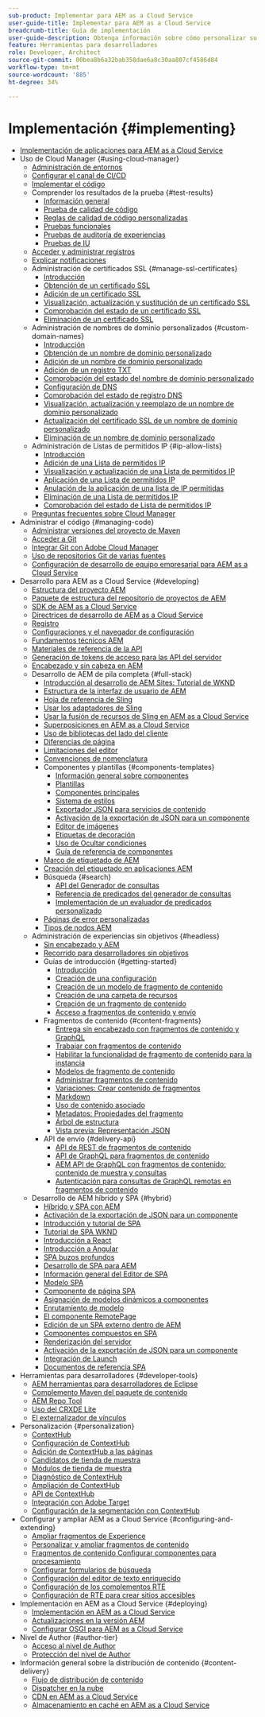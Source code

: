```yaml
---
sub-product: Implementar para AEM as a Cloud Service
user-guide-title: Implementar para AEM as a Cloud Service
breadcrumb-title: Guía de implementación
user-guide-description: Obtenga información sobre cómo personalizar su implementación de Experience Manager as a Cloud Service, incluidos los temas de desarrollo e implementación.
feature: Herramientas para desarrolladores
role: Developer, Architect
source-git-commit: 00bea8b6a32bab358dae6a8c30aa807cf4586d84
workflow-type: tm+mt
source-wordcount: '885'
ht-degree: 34%

---
```



# Implementación {#implementing}

+ [Implementación de aplicaciones para AEM as a Cloud Service](/help/implementing/home.md)
+ Uso de Cloud Manager {#using-cloud-manager}
   + [Administración de entornos](cloud-manager/manage-environments.md)
   + [Configurar el canal de CI/CD](cloud-manager/configure-pipeline.md)
   + [Implementar el código](cloud-manager/deploy-code.md)
   + Comprender los resultados de la prueba {#test-results}
      + [Información general](/help/implementing/cloud-manager/overview-test-results.md)
      + [Prueba de calidad de código](/help/implementing/cloud-manager/code-quality-testing.md)
      + [Reglas de calidad de código personalizadas](cloud-manager/custom-code-quality-rules.md)
      + [Pruebas funcionales](/help/implementing/cloud-manager/functional-testing.md)
      + [Pruebas de auditoría de experiencias](/help/implementing/cloud-manager/experience-audit-testing.md)
      + [Pruebas de IU](/help/implementing/cloud-manager/ui-testing.md)
   + [Acceder y administrar registros](cloud-manager/manage-logs.md)
   + [Explicar notificaciones](cloud-manager/notifications.md)
   + Administración de certificados SSL {#manage-ssl-certificates}
      + [Introducción](/help/implementing/cloud-manager/managing-ssl-certifications/introduction.md)
      + [Obtención de un certificado SSL](/help/implementing/cloud-manager/managing-ssl-certifications/get-ssl-certificate.md)
      + [Adición de un certificado SSL](/help/implementing/cloud-manager/managing-ssl-certifications/add-ssl-certificate.md)
      + [Visualización, actualización y sustitución de un certificado SSL](/help/implementing/cloud-manager/managing-ssl-certifications/view-update-replace-ssl-certificate.md)
      + [Comprobación del estado de un certificado SSL](/help/implementing/cloud-manager/managing-ssl-certifications/check-status-ssl-certificate.md)
      + [Eliminación de un certificado SSL](/help/implementing/cloud-manager/managing-ssl-certifications/delete-ssl-certificate.md)
   + Administración de nombres de dominio personalizados {#custom-domain-names}
      + [Introducción](/help/implementing/cloud-manager/custom-domain-names/introduction.md)
      + [Obtención de un nombre de dominio personalizado](/help/implementing/cloud-manager/custom-domain-names/get-custom-domain-name.md)
      + [Adición de un nombre de dominio personalizado](/help/implementing/cloud-manager/custom-domain-names/add-custom-domain-name.md)
      + [Adición de un registro TXT](/help/implementing/cloud-manager/custom-domain-names/add-text-record.md)
      + [Comprobación del estado del nombre de dominio personalizado](/help/implementing/cloud-manager/custom-domain-names/check-domain-name-status.md)
      + [Configuración de DNS](/help/implementing/cloud-manager/custom-domain-names/configure-dns-settings.md)
      + [Comprobación del estado de registro DNS](/help/implementing/cloud-manager/custom-domain-names/check-dns-record-status.md)
      + [Visualización, actualización y reemplazo de un nombre de dominio personalizado](/help/implementing/cloud-manager/custom-domain-names/view-update-replace-custom-domain-name.md)
      + [Actualización del certificado SSL de un nombre de dominio personalizado](/help/implementing/cloud-manager/custom-domain-names/update-cdn-ssl-certificate.md)
      + [Eliminación de un nombre de dominio personalizado](/help/implementing/cloud-manager/custom-domain-names/delete-custom-domain-name.md)
   + Administración de Listas de permitidos IP {#ip-allow-lists}
      + [Introducción](/help/implementing/cloud-manager/ip-allow-lists/introduction.md)
      + [Adición de una Lista de permitidos IP](/help/implementing/cloud-manager/ip-allow-lists/add-ip-allow-lists.md)
      + [Visualización y actualización de una Lista de permitidos IP](/help/implementing/cloud-manager/ip-allow-lists/view-update-ip-allow-list.md)
      + [Aplicación de una Lista de permitidos IP](/help/implementing/cloud-manager/ip-allow-lists/apply-allow-list.md)
      + [Anulación de la aplicación de una lista de IP permitidas](/help/implementing/cloud-manager/ip-allow-lists/unapply-ip-allow-list.md)
      + [Eliminación de una Lista de permitidos IP](/help/implementing/cloud-manager/ip-allow-lists/delete-ip-allow-list.md)
      + [Comprobación del estado de Lista de permitidos IP](/help/implementing/cloud-manager/ip-allow-lists/check-ip-allow-list-status.md)
   + [Preguntas frecuentes sobre Cloud Manager](/help/implementing/cloud-manager/cloud-manager-cs-faqs.md)
+ Administrar el código {#managing-code}
   + [Administrar versiones del proyecto de Maven](cloud-manager/project-version-handling.md)
   + [Acceder a Git](cloud-manager/accessing-git.md)
   + [Integrar Git con Adobe Cloud Manager](cloud-manager/integrating-with-git.md)
   + [Uso de repositorios Git de varias fuentes](/help/implementing/cloud-manager/working-with-multiple-source-git-repositories.md)
   + [Configuración de desarrollo de equipo empresarial para AEM as a Cloud Service](/help/implementing/cloud-manager/enterprise-team-dev-setup.md)
+ Desarrollo para AEM as a Cloud Service {#developing}
   + [Estructura del proyecto AEM](developing/introduction/aem-project-content-package-structure.md)
   + [Paquete de estructura del repositorio de proyectos de AEM](developing/introduction/repository-structure-package.md)
   + [SDK de AEM as a Cloud Service](developing/introduction/aem-as-a-cloud-service-sdk.md)
   + [Directrices de desarrollo de AEM as a Cloud Service](developing/introduction/development-guidelines.md)
   + [Registro](developing/introduction/logging.md)
   + [Configuraciones y el navegador de configuración](developing/introduction/configurations.md)
   + [Fundamentos técnicos AEM](/help/implementing/developing/introduction/aem-technologies.md)
   + [Materiales de referencia de la API](/help/implementing/developing/reference-materials.md)
   + [Generación de tokens de acceso para las API del servidor](developing/introduction/generating-access-tokens-for-server-side-apis.md)
   + [Encabezado y sin cabeza en AEM](developing/headful-headless.md)
   + Desarrollo de AEM de pila completa {#full-stack}
      + [Introducción al desarrollo de AEM Sites: Tutorial de WKND](developing/introduction/develop-wknd-tutorial.md)
      + [Estructura de la interfaz de usuario de AEM](developing/introduction/ui-structure.md)
      + [Hoja de referencia de Sling](developing/introduction/sling-cheatsheet.md)
      + [Usar los adaptadores de Sling](developing/introduction/sling-adapters.md)
      + [Usar la fusión de recursos de Sling en AEM as a Cloud Service](developing/introduction/sling-resource-merger.md)
      + [Superposiciones en AEM as a Cloud Service](developing/introduction/overlays.md)
      + [Uso de bibliotecas del lado del cliente](developing/introduction/clientlibs.md)
      + [Diferencias de página  ](/help/implementing/developing/introduction/page-diff.md)
      + [Limitaciones del editor](/help/implementing/developing/introduction/editor-limitations.md)
      + [Convenciones de nomenclatura](/help/implementing/developing/introduction/naming-conventions.md)
      + Componentes y plantillas {#components-templates}
         + [Información general sobre componentes](developing/components/overview.md)
         + [Plantillas](developing/components/templates.md)
         + [Componentes principales](https://experienceleague.adobe.com/docs/experience-manager-core-components/using/introduction.html?lang=es)
         + [Sistema de estilos](https://experienceleague.adobe.com/docs/experience-manager-cloud-service/sites/authoring/features/style-system.html)
         + [Exportador JSON para servicios de contenido](developing/components/json-exporter.md)
         + [Activación de la exportación de JSON para un componente](developing/components/enabling-json-exporter.md)
         + [Editor de imágenes](developing/components/image-editor.md)
         + [Etiquetas de decoración](developing/components/decoration-tag.md)
         + [Uso de Ocultar condiciones](developing/components/hide-conditions.md)
         + [Guía de referencia de componentes](developing/components/reference.md)
      + [Marco de etiquetado de AEM](/help/implementing/developing/introduction/tagging-framework.md)
      + [Creación del etiquetado en aplicaciones AEM](/help/implementing/developing/introduction/tagging-applications.md)
      + Búsqueda {#search}
         + [API del Generador de consultas](/help/implementing/developing/introduction/query-builder-api.md)
         + [Referencia de predicados del generador de consultas](/help/implementing/developing/introduction/query-builder-predicates.md)
         + [Implementación de un evaluador de predicados personalizado](/help/implementing/developing/introduction/query-builder-custom-predicate.md)
      + [Páginas de error personalizadas](/help/implementing/developing/introduction/custom-error-page.md)
      + [Tipos de nodos AEM](/help/implementing/developing/introduction/node-types.md)
   + Administración de experiencias sin objetivos {#headless}
      + [Sin encabezado y AEM](developing/headless/introduction.md)
      + [Recorrido para desarrolladores sin objetivos](https://experienceleague.adobe.com/docs/experience-manager-cloud-service/headless-journey/developer/overview.html)
      + Guías de introducción {#getting-started}
         + [Introducción](developing/headless/getting-started/introduction.md)
         + [Creación de una configuración](developing/headless/getting-started/create-configuration.md)
         + [Creación de un modelo de fragmento de contenido](developing/headless/getting-started/create-content-model.md)
         + [Creación de una carpeta de recursos](developing/headless/getting-started/create-assets-folder.md)
         + [Creación de un fragmento de contenido](developing/headless/getting-started/create-content-fragment.md)
         + [Acceso a fragmentos de contenido y envío](developing/headless/getting-started/create-api-request.md)
      + Fragmentos de contenido {#content-fragments}
         + [Entrega sin encabezado con fragmentos de contenido y GraphQL](https://experienceleague.adobe.com/docs/experience-manager-cloud-service/assets/content-fragments/content-fragments-graphql.html)
         + [Trabajar con fragmentos de contenido](https://experienceleague.adobe.com/docs/experience-manager-cloud-service/assets/content-fragments/content-fragments.html)
         + [Habilitar la funcionalidad de fragmento de contenido para la instancia](https://experienceleague.adobe.com/docs/experience-manager-cloud-service/assets/content-fragments/content-fragments-configuration-browser.html)
         + [Modelos de fragmento de contenido](https://experienceleague.adobe.com/docs/experience-manager-cloud-service/assets/content-fragments/content-fragments-models.html)
         + [Administrar fragmentos de contenido](https://experienceleague.adobe.com/docs/experience-manager-cloud-service/assets/content-fragments/content-fragments-managing.html)
         + [Variaciones: Crear contenido de fragmentos](https://experienceleague.adobe.com/docs/experience-manager-cloud-service/assets/content-fragments/content-fragments-variations.html)
         + [Markdown](https://experienceleague.adobe.com/docs/experience-manager-cloud-service/assets/content-fragments/content-fragments-markdown.html)
         + [Uso de contenido asociado      ](https://experienceleague.adobe.com/docs/experience-manager-cloud-service/assets/content-fragments/content-fragments-assoc-content.html)
         + [Metadatos: Propiedades del fragmento](https://experienceleague.adobe.com/docs/experience-manager-cloud-service/assets/content-fragments/content-fragments-metadata.html)
         + [Árbol de estructura](https://experienceleague.adobe.com/docs/experience-manager-cloud-service/assets/content-fragments/content-fragments-structure-tree.html)
         + [Vista previa: Representación JSON](https://experienceleague.adobe.com/docs/experience-manager-cloud-service/assets/content-fragments/content-fragments-json-preview.html)
      + API de envío {#delivery-api}
         + [API de REST de fragmentos de contenido](https://experienceleague.adobe.com/docs/experience-manager-cloud-service/assets/admin/assets-api-content-fragments.html)
         + [API de GraphQL para fragmentos de contenido](https://experienceleague.adobe.com/docs/experience-manager-cloud-service/assets/admin/graphql-api-content-fragments.html)
         + [AEM API de GraphQL con fragmentos de contenido: contenido de muestra y consultas](https://experienceleague.adobe.com/docs/experience-manager-cloud-service/assets/admin/content-fragments-graphql-samples.html)
         + [Autenticación para consultas de GraphQL remotas en fragmentos de contenido](https://experienceleague.adobe.com/docs/experience-manager-cloud-service/assets/admin/graphql-authentication-content-fragments.html)
   + Desarrollo de AEM híbrido y SPA {#hybrid}
      + [Híbrido y SPA con AEM](https://www.adobe.com/content/dam/www/us/en/marketing/experience-manager-sites/headless-content-management-system/pdfs/aem-hybrid-architecture-wp-1-18-19.pdf)
      + [Activación de la exportación de JSON para un componente](https://experienceleague.adobe.com/docs/experience-manager-cloud-service/implementing/developing/full-stack/components-templates/enabling-json-exporter.html)
      + [Introducción y tutorial de SPA](developing/hybrid/introduction.md)
      + [Tutorial de SPA WKND](developing/hybrid/wknd-tutorial.md)
      + [Introducción a React](developing/hybrid/getting-started-react.md)
      + [Introducción a Angular](developing/hybrid/getting-started-angular.md)
      + [SPA buzos profundos](developing/hybrid/deep-dives.md)
      + [Desarrollo de SPA para AEM](developing/hybrid/developing.md)
      + [Información general del Editor de SPA](developing/hybrid/editor-overview.md)
      + [Modelo SPA](developing/hybrid/blueprint.md)
      + [Componente de página SPA](developing/hybrid/page-component.md)
      + [Asignación de modelos dinámicos a componentes](developing/hybrid/model-to-component-mapping.md)
      + [Enrutamiento de modelo](developing/hybrid/routing.md)
      + [El componente RemotePage](developing/hybrid/remote-page.md)
      + [Edición de un SPA externo dentro de AEM](developing/hybrid/editing-external-spa.md)
      + [Componentes compuestos en SPA](developing/hybrid/composite-components.md)
      + [Renderización del servidor](developing/hybrid/ssr.md)
      + [Activación de la exportación de JSON para un componente](https://experienceleague.adobe.com/docs/experience-manager-cloud-service/implementing/developing/full-stack/components-templates/enabling-json-exporter.html)
      + [Integración de Launch](developing/hybrid/launch-integration.md)
      + [Documentos de referencia SPA](developing/hybrid/reference-materials.md)
+ Herramientas para desarrolladores {#developer-tools}
   + [AEM herramientas para desarrolladores de Eclipse](/help/implementing/developing/tools/eclipse.md)
   + [Complemento Maven del paquete de contenido](/help/implementing/developing/tools/maven-plugin.md)
   + [AEM Repo Tool](/help/implementing/developing/tools/repo-tool.md)
   + [Uso del CRXDE Lite](/help/implementing/developing/tools/crxde.md)
   + [El externalizador de vínculos](/help/implementing/developing/tools/externalizer.md)
+ Personalización {#personalization}
   + [ContextHub](developing/personalization/contexthub.md)
   + [Configuración de ContextHub](developing/personalization/configuring-contexthub.md)
   + [Adición de ContextHub a las páginas](developing/personalization/adding-contexthub.md)
   + [Candidatos de tienda de muestra](developing/personalization/sample-stores.md)
   + [Módulos de tienda de muestra](developing/personalization/sample-modules.md)
   + [Diagnóstico de ContextHub](developing/personalization/contexthub-diagnostics.md)
   + [Ampliación de ContextHub](developing/personalization/extending-contexthub.md)
   + [API de ContextHub](developing/personalization/contexthub-api.md)
   + [Integración con Adobe Target](/help/sites-cloud/integrating/adobe-target.md)
   + [Configuración de la segmentación con ContextHub](https://experienceleague.adobe.com/docs/experience-manager-cloud-service/sites/authoring/personalization/contexthub-segmentation.html)
+ Configurar y ampliar AEM as a Cloud Service {#configuring-and-extending}
   + [Ampliar fragmentos de Experience](developing/extending/experience-fragments.md)
   + [Personalizar y ampliar fragmentos de contenido](developing/extending/content-fragments-customizing.md)
   + [Fragmentos de contenido Configurar componentes para procesamiento](developing/extending/content-fragments-configuring-components-rendering.md)
   + [Configurar formularios de búsqueda](developing/extending/search-forms.md)
   + [Configuración del editor de texto enriquecido](/help/implementing/developing/extending/rich-text-editor.md)
   + [Configuración de los complementos RTE](/help/implementing/developing/extending/configure-rich-text-editor-plug-ins.md)
   + [Configuración de RTE para crear sitios accesibles](/help/implementing/developing/extending/rte-accessible-content.md)
+ Implementación en AEM as a Cloud Service {#deploying}
   + [Implementación en AEM as a Cloud Service](deploying/overview.md)
   + [Actualizaciones en la versión AEM](deploying/aem-version-updates.md)
   + [Configurar OSGI para AEM as a Cloud Service](deploying/configuring-osgi.md)
+ Nivel de Author {#author-tier}
   + [Acceso al nivel de Author](/help/implementing/author-tier/accessing-the-author-tier.md)
   + [Protección del nivel de Author](/help/implementing/author-tier/securing-the-author-tier.md)
+ Información general sobre la distribución de contenido {#content-delivery}
   + [Flujo de distribución de contenido](dispatcher/overview.md)
   + [Dispatcher en la nube](dispatcher/disp-overview.md)
   + [CDN en AEM as a Cloud Service](dispatcher/cdn.md)
   + [Almacenamiento en caché en AEM as a Cloud Service](dispatcher/caching.md)